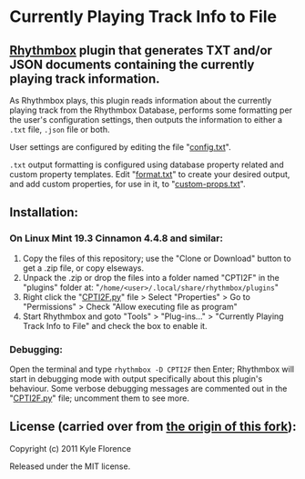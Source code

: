# Currently Playing Track Info to File
## [Rhythmbox](https://github.com/GNOME/rhythmbox) plugin that generates TXT and/or JSON documents containing the currently playing track information.

As Rhythmbox plays, this plugin reads information about the currently playing track from the Rhythmbox Database, performs some formatting per the user's configuration settings, then outputs the information to either a `.txt` file, `.json` file or both.

User settings are configured by editing the file "[config.txt](https://github.com/FredGandt/Currently-Playing-Track-Info-to-File/blob/master/config.txt)".

`.txt` output formatting is configured using database property related and custom property templates. Edit "[format.txt](https://github.com/FredGandt/Currently-Playing-Track-Info-to-File/blob/master/format.txt)" to create your desired output, and add custom properties, for use in it, to "[custom-props.txt](https://github.com/FredGandt/Currently-Playing-Track-Info-to-File/blob/master/custom-props.txt)".

## Installation:
### On Linux Mint 19.3 Cinnamon 4.4.8 and similar:

1. Copy the files of this repository; use the "Clone or Download" button to get a .zip file, or copy elseways.
2. Unpack the .zip or drop the files into a folder named "CPTI2F" in the "plugins" folder at: "`/home/<user>/.local/share/rhythmbox/plugins`"
3. Right click the "[CPTI2F.py](https://github.com/FredGandt/Currently-Playing-Track-Info-to-File/blob/master/CPTI2F.py)" file > Select "Properties" > Go to "Permissions" > Check "Allow executing file as program"
4. Start Rhythmbox and goto "Tools" > "Plug-ins..." > "Currently Playing Track Info to File" and check the box to enable it.

### Debugging:

Open the terminal and type `rhythmbox -D CPTI2F` then Enter; Rhythmbox will start in debugging mode with output specifically about this plugin's behaviour. Some verbose debugging messages are commented out in the "[CPTI2F.py](https://github.com/FredGandt/Currently-Playing-Track-Info-to-File/blob/master/CPTI2F.py)" file; uncomment them to see more.

## License (carried over from [the origin of this fork](https://github.com/kflorence/rhythmbox-nowplaying-xml)):

Copyright (c) 2011 Kyle Florence

Released under the MIT license.
